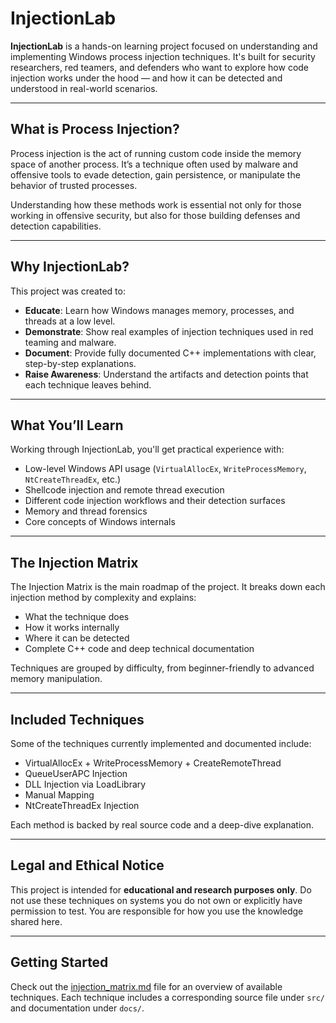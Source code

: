 # InjectionLab

**InjectionLab** is a hands-on learning project focused on understanding and implementing Windows process injection techniques. It's built for security researchers, red teamers, and defenders who want to explore how code injection works under the hood — and how it can be detected and understood in real-world scenarios.

---

## What is Process Injection?

Process injection is the act of running custom code inside the memory space of another process. It’s a technique often used by malware and offensive tools to evade detection, gain persistence, or manipulate the behavior of trusted processes.

Understanding how these methods work is essential not only for those working in offensive security, but also for those building defenses and detection capabilities.

---

## Why InjectionLab?

This project was created to:

- **Educate**: Learn how Windows manages memory, processes, and threads at a low level.
- **Demonstrate**: Show real examples of injection techniques used in red teaming and malware.
- **Document**: Provide fully documented C++ implementations with clear, step-by-step explanations.
- **Raise Awareness**: Understand the artifacts and detection points that each technique leaves behind.

---

## What You’ll Learn

Working through InjectionLab, you'll get practical experience with:

- Low-level Windows API usage (`VirtualAllocEx`, `WriteProcessMemory`, `NtCreateThreadEx`, etc.)
- Shellcode injection and remote thread execution
- Different code injection workflows and their detection surfaces
- Memory and thread forensics
- Core concepts of Windows internals

---

## The Injection Matrix

The Injection Matrix is the main roadmap of the project. It breaks down each injection method by complexity and explains:

- What the technique does
- How it works internally
- Where it can be detected
- Complete C++ code and deep technical documentation

Techniques are grouped by difficulty, from beginner-friendly to advanced memory manipulation.

---

## Included Techniques

Some of the techniques currently implemented and documented include:

- VirtualAllocEx + WriteProcessMemory + CreateRemoteThread
- QueueUserAPC Injection
- DLL Injection via LoadLibrary
- Manual Mapping
- NtCreateThreadEx Injection

Each method is backed by real source code and a deep-dive explanation.

---

## Legal and Ethical Notice

This project is intended for **educational and research purposes only**. Do not use these techniques on systems you do not own or explicitly have permission to test. You are responsible for how you use the knowledge shared here.

---

## Getting Started

Check out the [injection_matrix.md](docs/injection_matrix.md) file for an overview of available techniques. Each technique includes a corresponding source file under `src/` and documentation under `docs/`.
